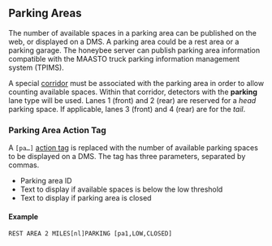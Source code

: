 ## Parking Areas

The number of available spaces in a parking area can be published on the web,
or displayed on a DMS.  A parking area could be a rest area or a parking garage.
The honeybee server can publish parking area information compatible with the
MAASTO truck parking information management system (TPIMS).

A special [corridor](admin_guide.html#road_topology) must be associated with
the parking area in order to allow counting available spaces.  Within that
corridor, detectors with the **parking** lane type will be used.
Lanes 1 (front) and 2 (rear) are reserved for a _head_ parking space.
If applicable, lanes 3 (front) and 4 (rear) are for the _tail_.

### Parking Area Action Tag

A `[pa…]` [action tag](admin_guide.html#action_tag) is replaced with the number
of available parking spaces to be displayed on a DMS.  The tag has three
parameters, separated by commas.
 - Parking area ID
 - Text to display if available spaces is below the low threshold
 - Text to display if parking area is closed

#### Example

```
REST AREA 2 MILES[nl]PARKING [pa1,LOW,CLOSED]
```
